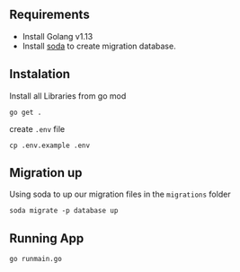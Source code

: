 ## Requirements

- Install Golang v1.13
- Install [soda](https://gobuffalo.io/en/docs/db/toolbox/) to create migration database.

## Instalation

Install all Libraries from go mod
```
go get .
```

create `.env` file
```
cp .env.example .env
```

## Migration up

Using soda to up our migration files in the `migrations` folder

```
soda migrate -p database up
```

## Running App

`go runmain.go`